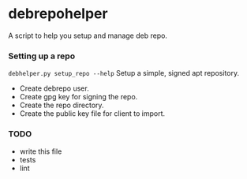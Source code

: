 debrepohelper
=============

A script to help you setup and manage deb repo.

### Setting up a repo
```debhelper.py setup_repo --help```
Setup a simple, signed apt repository.

* Create debrepo user. 
* Create gpg key for signing the repo. 
* Create the repo directory. 
* Create the public key file for client to import.

### TODO
* write this file
* tests
* lint
